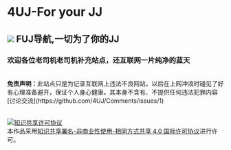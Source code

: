 # 4UJ-For your JJ
##  ![](./js/favicon.jpg) FUJ导航,一切为了你的JJ

### 欢迎各位老司机老司机补充站点，还互联网一片纯净的蓝天
</br>
<strong>免责声明：</strong>此站点只是为记录互联网上违法不良网站，以后在上网冲浪时碰见了好有心理准备避开，保证个人身心健康。其本身不含有、不提供任何违法犯罪内容
</br>
[讨论交流](https://github.com/4UJ/Comments/issues/1)
</br>
</br>


<a rel="license" href="http://creativecommons.org/licenses/by-nc-sa/4.0/"><img alt="知识共享许可协议" style="border-width:0" src="https://i.creativecommons.org/l/by-nc-sa/4.0/88x31.png" /></a><br />本作品采用<a rel="license" href="http://creativecommons.org/licenses/by-nc-sa/4.0/">知识共享署名-非商业性使用-相同方式共享 4.0 国际许可协议</a>进行许可。

